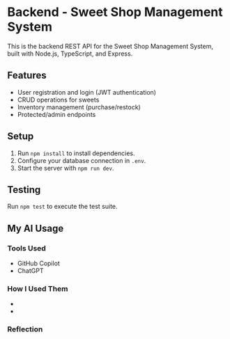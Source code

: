 # Backend - Sweet Shop Management System

This is the backend REST API for the Sweet Shop Management System, built with Node.js, TypeScript, and Express.

## Features
- User registration and login (JWT authentication)
- CRUD operations for sweets
- Inventory management (purchase/restock)
- Protected/admin endpoints

## Setup
1. Run `npm install` to install dependencies.
2. Configure your database connection in `.env`.
3. Start the server with `npm run dev`.

## Testing
Run `npm test` to execute the test suite.

## My AI Usage

### Tools Used
- GitHub Copilot
- ChatGPT

### How I Used Them
- 
- 

### Reflection
